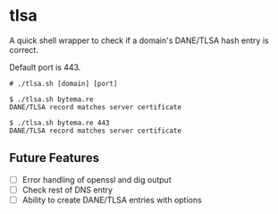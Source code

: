 # tlsa
A quick shell wrapper to check if a domain's DANE/TLSA hash entry is correct.

Default port is 443.

```shell
# ./tlsa.sh [domain] [port]

$ ./tlsa.sh bytema.re
DANE/TLSA record matches server certificate

$ ./tlsa.sh bytema.re 443
DANE/TLSA record matches server certificate
```

## Future Features

- [ ] Error handling of openssl and dig output
- [ ] Check rest of DNS entry
- [ ] Ability to create DANE/TLSA entries with options
